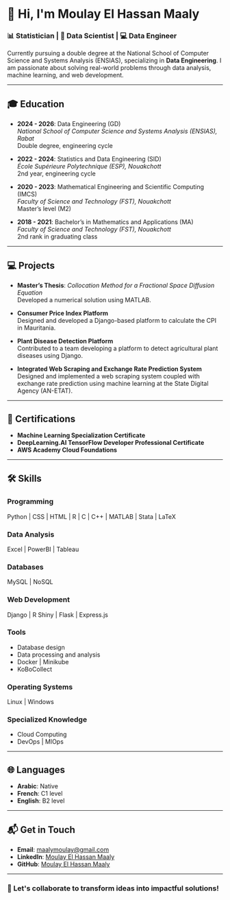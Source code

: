 # 👋 Hi, I'm Moulay El Hassan Maaly

### 📊 Statistician | 🧠 Data Scientist | 💻 Data Engineer  
Currently pursuing a double degree at the National School of Computer Science and Systems Analysis (ENSIAS), specializing in **Data Engineering**. I am passionate about solving real-world problems through data analysis, machine learning, and web development.

---

## 🎓 Education

- **2024 - 2026**: Data Engineering (GD)  
  _National School of Computer Science and Systems Analysis (ENSIAS), Rabat_  
  Double degree, engineering cycle  

- **2022 - 2024**: Statistics and Data Engineering (SID)  
  _École Supérieure Polytechnique (ESP), Nouakchott_  
  2nd year, engineering cycle  

- **2020 - 2023**: Mathematical Engineering and Scientific Computing (IMCS)  
  _Faculty of Science and Technology (FST), Nouakchott_  
  Master’s level (M2)  

- **2018 - 2021**: Bachelor’s in Mathematics and Applications (MA)  
  _Faculty of Science and Technology (FST), Nouakchott_  
  2nd rank in graduating class  

---

## 💻 Projects

- **Master’s Thesis**: *Collocation Method for a Fractional Space Diffusion Equation*  
  Developed a numerical solution using MATLAB.  

- **Consumer Price Index Platform**  
  Designed and developed a Django-based platform to calculate the CPI in Mauritania.  

- **Plant Disease Detection Platform**  
  Contributed to a team developing a platform to detect agricultural plant diseases using Django.  

- **Integrated Web Scraping and Exchange Rate Prediction System**  
  Designed and implemented a web scraping system coupled with exchange rate prediction using machine learning at the State Digital Agency (AN-ETAT).  

---

## 🏅 Certifications

- **Machine Learning Specialization Certificate**  
- **DeepLearning.AI TensorFlow Developer Professional Certificate**  
- **AWS Academy Cloud Foundations**  

---

## 🛠️ Skills

### Programming  
Python | CSS | HTML | R | C | C++ | MATLAB | Stata | LaTeX  

### Data Analysis  
Excel | PowerBI | Tableau  

### Databases  
MySQL | NoSQL  

### Web Development  
Django | R Shiny | Flask | Express.js  

### Tools  
- Database design  
- Data processing and analysis  
- Docker | Minikube  
- KoBoCollect  

### Operating Systems  
Linux | Windows  

### Specialized Knowledge  
- Cloud Computing  
- DevOps | MlOps  

---

## 🌐 Languages

- **Arabic**: Native  
- **French**: C1 level  
- **English**: B2 level  

---

## 📬 Get in Touch

- **Email**: [maalymoulay@gmail.com](mailto:maalymoulay@gmail.com)  
- **LinkedIn**: [Moulay El Hassan Maaly](https://www.linkedin.com/feed/)  
- **GitHub**: [Moulay El Hassan Maaly](https://github.com/Maaly22240)  

---

### 🚀 Let's collaborate to transform ideas into impactful solutions!
